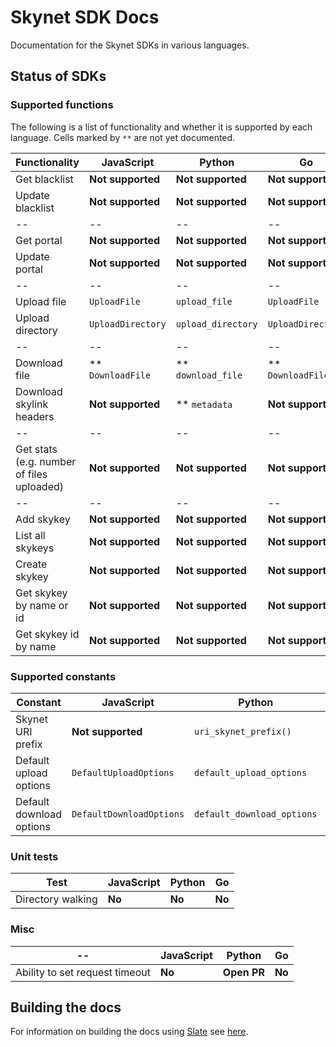 # Skynet SDK Docs

Documentation for the Skynet SDKs in various languages.

## Status of SDKs

### Supported functions

The following is a list of functionality and whether it is supported by each language. Cells marked by `**` are not yet documented.

Functionality | JavaScript | Python | Go
-- | -- | -- | --
Get blacklist | **Not supported** | **Not supported** | **Not supported**
Update blacklist | **Not supported** | **Not supported** | **Not supported**
-- | -- | -- | --
Get portal | **Not supported** | **Not supported** | **Not supported**
Update portal | **Not supported** | **Not supported** | **Not supported**
-- | -- | -- | --
Upload file | `UploadFile` | `upload_file` | `UploadFile`
Upload directory | `UploadDirectory` | `upload_directory` | `UploadDirectory`
-- | -- | -- | --
Download file | ** `DownloadFile` | ** `download_file` | ** `DownloadFile`
Download skylink headers | **Not supported** | ** `metadata` | **Not supported**
-- | -- | -- | --
Get stats (e.g. number of files uploaded) | **Not supported** | **Not supported** | **Not supported**
-- | -- | -- | --
Add skykey | **Not supported** | **Not supported** | **Not supported**
List all skykeys | **Not supported** | **Not supported** | **Not supported**
Create skykey | **Not supported** | **Not supported** | **Not supported**
Get skykey by name or id | **Not supported** | **Not supported** | **Not supported**
Get skykey id by name | **Not supported** | **Not supported** | **Not supported**

### Supported constants

Constant | JavaScript | Python | Go
-- | -- | -- | --
Skynet URI prefix | **Not supported** | `uri_skynet_prefix()` | **Not supported**
Default upload options | `DefaultUploadOptions` | `default_upload_options` | `DefaultUploadOptions`
Default download options | `DefaultDownloadOptions` | `default_download_options` | `DefaultDownloadOptions`

### Unit tests

Test | JavaScript | Python | Go
-- | -- | -- | --
Directory walking | **No** | **No** | **No**

### Misc

-- | JavaScript | Python | Go
-- | -- | -- | --
Ability to set request timeout | **No** | **Open PR** | **No**

## Building the docs

For information on building the docs using [Slate](https://github.com/slatedocs/slate) see [here](https://github.com/slatedocs/slate/wiki#getting-started).
